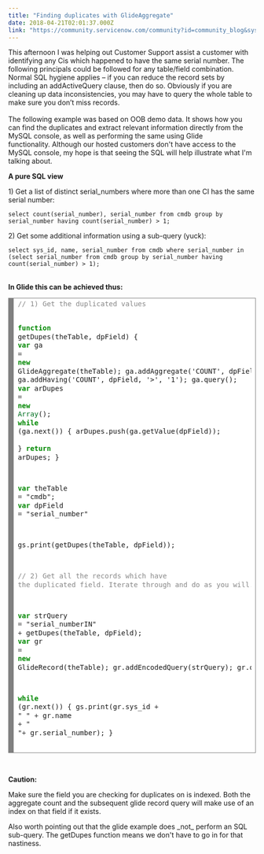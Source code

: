 ```yaml
---
title: "Finding duplicates with GlideAggregate"
date: 2018-04-21T02:01:37.000Z
link: "https://community.servicenow.com/community?id=community_blog&sys_id=124ffd5adb2517007b337a9e0f9619c2"
---
```

<p>This afternoon I was helping out Customer Support assist a customer with identifying any Cis which happened to have the same serial number. The following principals could be followed for any table/field combination. Normal SQL hygiene applies – if you can reduce the record sets by including an addActiveQuery clause, then do so. Obviously if you are cleaning up data inconsistencies, you may have to query the whole table to make sure you don’t miss records.<br /> <br />The following example was based on OOB demo data. It shows how you can find the duplicates and extract relevant information directly from the MySQL console, as well as performing the same using Glide functionality. Although our hosted customers don&#39;t have access to the MySQL console, my hope is that seeing the SQL will help illustrate what I&#39;m talking about.</p>
<p><strong>A pure SQL view</strong></p>
<p>1) Get a list of distinct serial_numbers where more than one CI has the same serial number:</p>
<pre class="language-php"><code>select count(serial_number), serial_number from cmdb group by serial_number having count(serial_number) &gt; 1;</code></pre>
<p>2) Get some additional information using a sub-query (yuck):</p>
<pre class="language-php"><code>select sys_id, name, serial_number from cmdb where serial_number in (select serial_number from cmdb group by serial_number having count(serial_number) &gt; 1);</code></pre>
<p><br /><strong>In Glide this can be achieved thus: </strong></p>
<div style="background: #ffffff; overflow: auto; width: auto; border: solid gray; border-width: .1em .1em .1em .8em; padding: .2em .6em;">
<pre style="margin: 0; line-height: 125%;"><span style="color: #888888;">// 1) Get the duplicated values</span>
 
<span style="color: #008800; font-weight: bold;">function</span> getDupes(theTable, dpField) { 
    <span style="color: #008800; font-weight: bold;">var</span> ga <span style="color: #333333;">&#61;</span> <span style="color: #008800; font-weight: bold;">new</span> GlideAggregate(theTable);
    ga.addAggregate(&#39;COUNT&#39;, dpField);
    ga.addHaving(&#39;COUNT&#39;, dpField, &#39;&gt;&#39;, &#39;1&#39;);
    ga.query(); 
    <span style="color: #008800; font-weight: bold;">var</span> arDupes <span style="color: #333333;">&#61;</span> <span style="color: #008800; font-weight: bold;">new</span> <span style="color: #007020;">Array</span>();
    <span style="color: #008800; font-weight: bold;">while</span> (ga.next()) { 
      arDupes.push(ga.getValue(dpField));    
    }
    <span style="color: #008800; font-weight: bold;">return</span> arDupes;
}
 
 
<span style="color: #008800; font-weight: bold;">var</span> theTable <span style="color: #333333;">&#61;</span> &#34;cmdb&#34;;
<span style="color: #008800; font-weight: bold;">var</span> dpField <span style="color: #333333;">&#61;</span> &#34;serial_number&#34;
 
gs.print(getDupes(theTable, dpField));
 

<span style="color: #888888;">// 2) Get all the records which have the duplicated field. Iterate through and do as you will.</span>

<span style="color: #008800; font-weight: bold;">var</span> strQuery <span style="color: #333333;">&#61;</span> &#34;serial_numberIN&#34; <span style="color: #333333;">&#43;</span> getDupes(theTable, dpField); 
<span style="color: #008800; font-weight: bold;">var</span> gr <span style="color: #333333;">&#61;</span> <span style="color: #008800; font-weight: bold;">new</span> GlideRecord(theTable);
gr.addEncodedQuery(strQuery);
gr.query();
 
<span style="color: #008800; font-weight: bold;">while</span> (gr.next()) {
      gs.print(gr.sys_id <span style="color: #333333;">&#43;</span> &#34; &#34; <span style="color: #333333;">&#43;</span> gr.name <span style="color: #333333;">&#43;</span> &#34; &#34;<span style="color: #333333;">&#43;</span> gr.serial_number);
}
</pre>
</div>
<p> </p>
<p><strong>Caution:</strong></p>
<p>Make sure the field you are checking for duplicates on is indexed. Both the aggregate count and the subsequent glide record query will make use of an index on that field if it exists.</p>
<p>Also worth pointing out that the glide example does _not_ perform an SQL sub-query. The getDupes function means we don&#39;t have to go in for that nastiness.</p>